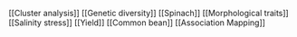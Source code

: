 [[Cluster analysis]]
[[Genetic diversity]]
[[Spinach]]
[[Morphological traits]]
[[Salinity stress]]
[[Yield]]
[[Common bean]]
[[Association Mapping]]
